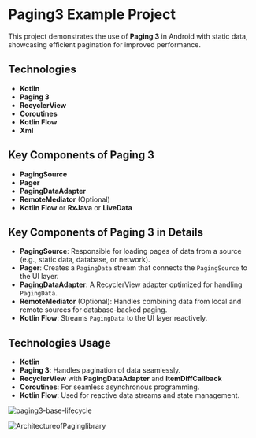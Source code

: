 # Paging3 Example Project

This project demonstrates the use of **Paging 3** in Android with static data, showcasing efficient pagination for improved performance.

## Technologies

- **Kotlin** 
- **Paging 3** 
- **RecyclerView**
- **Coroutines** 
- **Kotlin Flow**
- **Xml**

## Key Components of Paging 3

- **PagingSource**
- **Pager**
- **PagingDataAdapter**
- **RemoteMediator** (Optional)
- **Kotlin Flow** or **RxJava** or **LiveData**


## Key Components of Paging 3 in Details

- **PagingSource**: Responsible for loading pages of data from a source (e.g., static data, database, or network).
- **Pager**: Creates a `PagingData` stream that connects the `PagingSource` to the UI layer.
- **PagingDataAdapter**: A RecyclerView adapter optimized for handling `PagingData`.
- **RemoteMediator** (Optional): Handles combining data from local and remote sources for database-backed paging.
- **Kotlin Flow**: Streams `PagingData` to the UI layer reactively.

## Technologies Usage

- **Kotlin** 
- **Paging 3**: Handles pagination of data seamlessly.
- **RecyclerView** with **PagingDataAdapter** and **ItemDiffCallback** 
- **Coroutines**: For seamless asynchronous programming.
- **Kotlin Flow**: Used for reactive data streams and state management.

![paging3-base-lifecycle](https://github.com/user-attachments/assets/cf8e959e-97ed-496d-af24-602a776f4c22)

![ArchitectureofPaginglibrary](https://github.com/user-attachments/assets/47589d61-6807-49a9-ac64-1a628aa3959e)



